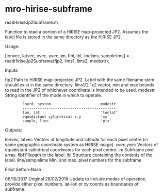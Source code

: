 # mro-hirise-subframe
 
readHiriseJp2Subframe.m

 Function to read a portion of a HiRISE map-projected JP2. Assumes the
 label file is stored in the same directory as the HiRISE JP2.

 Usage:

  [lonvec, latvec, xvec, yvec, im, flbl, lbl, linelims, samplelims]  = ...
    readHiriseJp2Subframe(fjp2, lims1, lims2, modestr);

 Inputs: 
  
   fjp2     Path to HiRISE map-projected JP2. Label with the same filename
            stem should exist in the same directory.
   lims1/2  1x2 vector, min and max bounds to read in the JP2 of
            whichever coordinate is intended to be used. 
   modestr  String identifier of the mode in which to operate.
            
            Coord. system                       modestr
            -------------------------------------------
            lon, lat                            'lonlat'
            equidistant cylindrical x,y         'xy'
            sample, line                        'pix'

 Outputs:

   lonvec, latvec  Vectors of longitude and latitude for each pixel centre
                   (in same geographic coordinate system as HiRISE image).
   xvec,yvec       Vectors of equidistant cylindrical coordinates for each
                   pixel centre.
   im              Subframe pixel array.
   flbl            Filepath to the label.
   lbl             Structure containing the contents of the label.
   line/samplelims Min. and max. pixel numbers for the subframe.

 Elliot Sefton-Nash

 06/10/2017  Original
 28/02/2018  Update to include modes of operation, provide either pixel
             numbers, lat-lon or xy coords as boundaries of subframe.
